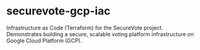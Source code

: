 # securevote-gcp-iac
Infrastructure as Code (Terraform) for the SecureVote project. Demonstrates building a secure, scalable voting platform infrastructure on Google Cloud Platform (GCP).
